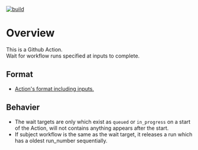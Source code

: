 [![build](https://github.com/begyyal/act_await_workflow_runs/actions/workflows/build.yml/badge.svg?branch=master)](https://github.com/begyyal/act_await_workflow_runs/actions/workflows/build.yml)

# Overview

This is a Github Action.  
Wait for workflow runs specified at inputs to complete.  

## Format

- [Action's format including inputs.](https://github.com/begyyal/act_await_workflow_runs/blob/master/action.yml)

## Behavier

- The wait targets are only which exist as `queued` or `in_progress` on a start of the Action, will not contains anything appears after the start.
- If subject workflow is the same as the wait target, it releases a run which has a oldest run_number sequentially.
